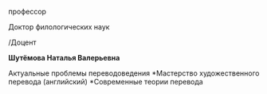 профессор

Доктор филологических наук

/Доцент

**Шутёмова Наталья Валерьевна**

Актуальные проблемы переводоведения
	*Мастерство художественного перевода (английский)
	*Современные теории перевода